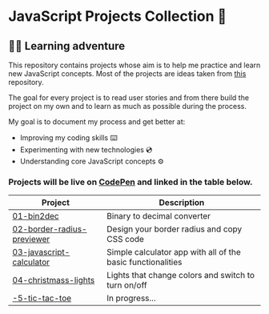 # JavaScript Projects Collection 📂

## 🧑‍💻 Learning adventure

This repository contains projects whose aim is to help me practice and learn new JavaScript concepts.
Most of the projects are ideas taken from [this](https://github.com/florinpop17/app-ideas) repository.

The goal for every project is to read user stories and from there build the project on my own and to learn as much as possible during the process.

My goal is to document my process and get better at:
* Improving my coding skills ⌨️
* Experimenting with new technologies 💿
* Understanding core JavaScript concepts ⚙️

### Projects will be live on [CodePen](https://codepen.io/dashboard/) and linked in the table below.

Project | Description
------------ | -------------
[01-bin2dec](https://codepen.io/kreso66maric/pen/zYvowrb) | Binary to decimal converter
[02-border-radius-previewer](https://codepen.io/kreso66maric/pen/xxwgJed) | Design your border radius and copy CSS code
[03-javascript-calculator](https://codepen.io/kreso66maric/pen/VwvywXV) | Simple calculator app with all of the basic functionalities
[04-christmass-lights](https://codepen.io/kreso66maric/pen/wvKyWoN) | Lights that change colors and switch to turn on/off
[-5-tic-tac-toe](#) | In progress...
